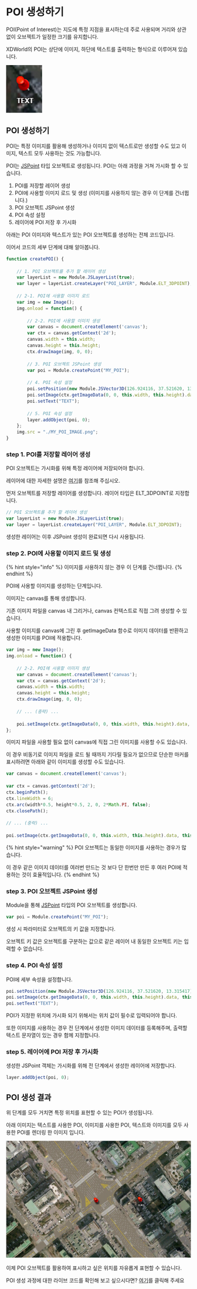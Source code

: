 # POI 생성하기

POI(Point of Interest)는 지도에 특정 지점을 표시하는데 주로 사용되며 거리와 상관없이 오브젝트가 일정한 크기를 유지합니다.

XDWorld의 POI는 상단에 이미지, 하단에 텍스트를 출력하는 형식으로 이루어져 있습니다.

![](<../.gitbook/assets/image (1) (1).png>)

## POI 생성하기

POI는 특정 이미지를 활용해 생성하거나 이미지 없이 텍스트로만 생성할 수도 있고 이미지, 텍스트 모두 사용하는 것도 가능합니다.

POI는 [JSPoint](../object/jspoint.md) 타입 오브젝트로 생성됩니다. POI는 아래 과정을 거쳐 가시화 할 수 있습니다.

1. POI를 저장할 레이어 생성
2. POI에 사용할 이미지 로드 및 생성 (이미지를 사용하지 않는 경우 이 단계를 건너뜁니다.)
3. POI 오브젝트 JSPoint 생성
4. POI 속성 설정
5. 레이어에 POI 저장 후 가시화

아래는 POI 이미지와 텍스트가 있는 POI 오브젝트를 생성하는 전체 코드입니다.

이어서 코드의 세부 단계에 대해 알아봅니다.

```javascript
function createPOI() {
	
    // 1. POI 오브젝트를 추가 할 레이어 생성
    var layerList = new Module.JSLayerList(true);
    var layer = layerList.createLayer("POI_LAYER", Module.ELT_3DPOINT);
	
    // 2-1. POI에 사용할 이미지 로드
    var img = new Image();
    img.onload = function() {

        // 2-2. POI에 사용할 이미지 생성
        var canvas = document.createElement('canvas');
        var ctx = canvas.getContext('2d');
        canvas.width = this.width;
        canvas.height = this.height;
        ctx.drawImage(img, 0, 0);
		
        // 3. POI 오브젝트 JSPoint 생성
        var poi = Module.createPoint("MY_POI");

        // 4. POI 속성 설정
        poi.setPosition(new Module.JSVector3D(126.924116, 37.521620, 13.315417));
        poi.setImage(ctx.getImageData(0, 0, this.width, this.height).data, this.width, this.height);
        poi.setText("TEXT");

        // 5. POI 속성 설정
        layer.addObject(poi, 0);
    };
    img.src = "./MY_POI_IMAGE.png";
}
```



### step 1. POI를 저장할 레이어 생성

POI 오브젝트는 가시화를 위해 특정 레이어에 저장되어야 합니다.

레이어에 대한 자세한 설명은 [여기](tutorial\_layer.md)를 참조해 주십시오.

먼저 오브젝트를 저장할 레이어를 생성합니다. 레이어 타입은 ELT\_3DPOINT로 지정합니다.

```javascript
// POI 오브젝트를 추가 할 레이어 생성
var layerList = new Module.JSLayerList(true);
var layer = layerList.createLayer("POI_LAYER", Module.ELT_3DPOINT);
```

생성한 레이어는 이후 JSPoint 생성이 완료되면 다시 사용됩니다.



### step 2. POI에 사용할 이미지 로드 및 생성

{% hint style="info" %}
이미지를 사용하지 않는 경우 이 단계를 건너뜁니다.
{% endhint %}

POI에 사용할 이미지를 생성하는 단계입니다.

이미지는 canvas를 통해 생성합니다.

기존 이미지 파일을 canvas 내 그리거나, canvas 컨텍스트로 직접 그려 생성할 수 있습니다.

사용할 이미지를 canvas에 그린 후 getImageData 함수로 이미지 데이터를 반환하고 생성한 이미지를 POI에 적용합니다.

```javascript
var img = new Image();
img.onload = function() {

    // 2-2. POI에 사용할 이미지 생성
    var canvas = document.createElement('canvas');
    var ctx = canvas.getContext('2d');
    canvas.width = this.width;
    canvas.height = this.height;
    ctx.drawImage(img, 0, 0);
	
    // ... (중략) ...

    poi.setImage(ctx.getImageData(0, 0, this.width, this.height).data, this.width, this.height); // 이미지 적용
};
```

이미지 파일을 사용할 필요 없이 canvas에 직접 그린 이미지를 사용할 수도 있습니다.

이 경우 비동기로 이미지 파일을 로드 될 때까지 기다릴 필요가 없으므로 단순한 마커를 표시하려면 아래와 같이 이미지를 생성할 수도 있습니다.

```javascript
var canvas = document.createElement('canvas');

var ctx = canvas.getContext('2d');
ctx.beginPath();
ctx.lineWidth = 6;
ctx.arc(width*0.5, height*0.5, 2, 0, 2*Math.PI, false);
ctx.closePath();

// ... (중략) ...

poi.setImage(ctx.getImageData(0, 0, this.width, this.height).data, this.width, this.height); // 이미지 적용
```

{% hint style="warning" %}
POI 오브젝트는 동일한 이미지를 사용하는 경우가 많습니다.

이 경우 같은 이미지 데이터를 여러번 만드는 것 보다 단 한번만 만든 후 여러 POI에 적용하는 것이 효율적입니다.
{% endhint %}



### step 3. POI 오브젝트 JSPoint 생성

Module을 통해 [JSPoint](../object/jspoint.md) 타입의 POI 오브젝트를 생성합니다.

```javascript
var poi = Module.createPoint("MY_POI");
```

생성 시 파라미터로 오브젝트의 키 값을 지정합니다.

오브젝트 키 값은 오브젝트를 구분하는 값으로 같은 레이어 내 동일한 오브젝트 키는 입력할 수 없습니다.



### step 4. POI 속성 설정

POI에 세부 속성을 설정합니다.

```javascript
poi.setPosition(new Module.JSVector3D(126.924116, 37.521620, 13.315417));
poi.setImage(ctx.getImageData(0, 0, this.width, this.height).data, this.width, this.height);
poi.setText("TEXT");
```

POI가 지정한 위치에 가시화 되기 위해서는 위치 값이 필수로 입력되어야 합니다.

또한 이미지를 사용하는 경우 전 단계에서 생성한 이미지 데이터를 등록해주며, 출력할 텍스트 문자열이 있는 경우 함께 지정합니다.



### step 5. 레이어에 POI 저장 후 가시화

생성한 JSPoint 객체는 가시화를 위해 전 단계에서 생성한 레이어에 저장합니다.

```javascript
layer.addObject(poi, 0);
```

## POI 생성 결과

위 단계를 모두 거치면 특정 위치를 표현할 수 있는 POI가 생성됩니다.

아래 이미지는 텍스트를 사용한 POI, 이미지를 사용한 POI, 텍스트와 이미지를 모두 사용한 POI를 렌더링 한 이미지 입니다.

![](<../.gitbook/assets/image (4) (1) (1) (1).png>)

이제 POI 오브젝트를 활용하여 표시하고 싶은 위치를 자유롭게 표현할 수 있습니다.

POI 생성 과정에 대한 라이브 코드를 확인해 보고 싶으시다면? [여기](http://sandbox.dtwincloud.com/code/main.do?id=object\_point)를 클릭해 주세요
